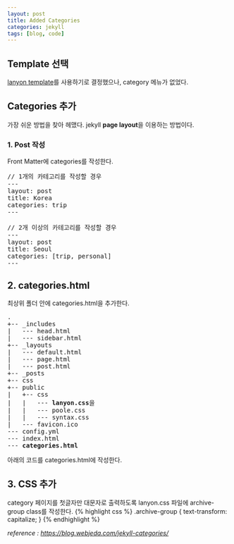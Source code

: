 ```yaml
---
layout: post
title: Added Categories
categories: jekyll
tags: [blog, code]
---
```


## Template 선택
<a href="https://github.com/poole/lanyon" target="_blank">lanyon template</a>를 사용하기로 결정했으나, category 메뉴가 없었다.

## Categories 추가
가장 쉬운 방법을 찾아 헤맸다. jekyll **page layout**을 이용하는 방법이다.

### 1. Post 작성
Front Matter에 categories를 작성한다.

<pre>
// 1개의 카테고리를 작성할 경우
---
layout: post
title: Korea
categories: trip
---

// 2개 이상의 카테고리를 작성할 경우
---
layout: post
title: Seoul
categories: [trip, personal]
---
</pre>

## 2. categories.html
최상위 폴더 안에 categories.html을 추가한다.
<pre>
.
+-- _includes
|	--- head.html
|	--- sidebar.html
+-- _layouts
|	--- default.html
|	--- page.html
|	--- post.html
+-- _posts
+-- css
+-- public
|	+-- css
|	|	--- <span style="font-weight: bold;">lanyon.css</span>을
|	|	--- poole.css
|	|	--- syntax.css
|	--- favicon.ico
--- config.yml
--- index.html
--- <span style="font-weight: bold;">categories.html</span>
</pre>

아래의 코드를 categories.html에 작성한다.
<script src="https://gist.github.com/pinstinct/d1fb2de8abc54b4a218ca0a201e49cd5.js"></script>


## 3. CSS 추가
category 페이지를 첫글자만 대문자로 출력하도록 lanyon.css 파일에 archive-group class를 작성한다.
{% highlight css %}
.archive-group {
  text-transform: capitalize;
}
{% endhighlight %}


<cite>reference : <a href="https://blog.webjeda.com/jekyll-categories/" target="_blank">https://blog.webjeda.com/jekyll-categories/</a></cite>
